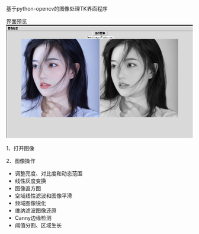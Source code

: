基于python-opencv的图像处理TK界面程序

界面预览
![img.png](img.png)

1、打开图像

2、图像操作

- 调整亮度、对比度和动态范围
- 线性灰度变换
- 图像直方图
- 空域线性滤波和图像平滑
- 频域图像锐化
- 维纳滤波图像还原
- Canny边缘检测
- 阈值分割、区域生长